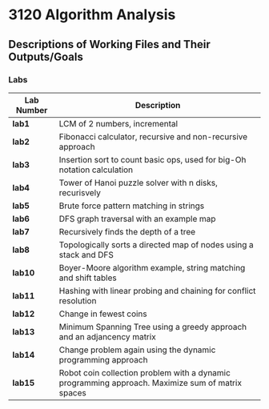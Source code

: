 # 3120 Algorithm Analysis

## Descriptions of Working Files and Their Outputs/Goals

### Labs

| Lab Number | Description                                                  |
|------------|--------------------------------------------------------------|
| **lab1**  | LCM of 2 numbers, incremental                                |
| **lab2**  | Fibonacci calculator, recursive and non-recursive approach           |
| **lab3**  | Insertion sort to count basic ops, used for big-Oh notation calculation        |
| **lab4**  | Tower of Hanoi puzzle solver with n disks, recurisvely        |
| **lab5**  | Brute force pattern matching in strings                    |
| **lab6**  | DFS graph traversal with an example map |
| **lab7**  | Recursively finds the depth of a tree  |
| **lab8**  | Topologically sorts a directed map of nodes using a stack and DFS         |
| **lab10**  | Boyer-Moore algorithm example, string matching and shift tables |
| **lab11**  | Hashing with linear probing and chaining for conflict resolution |
| **lab12**  | Change in fewest coins  |
| **lab13**  | Minimum Spanning Tree using a greedy approach and an adjancency matrix |
| **lab14**  | Change problem again using the dynamic programming approach |
| **lab15**  | Robot coin collection problem with a dynamic programming approach. Maximize sum of matrix spaces |
